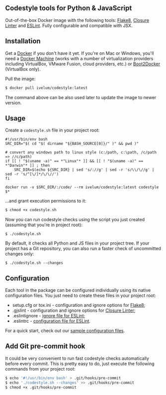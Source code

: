 ## Codestyle tools for Python & JavaScript

Out-of-the-box Docker image with the following tools: [Flake8](http://flake8.readthedocs.org), 
[Closure Linter](https://developers.google.com/closure/utilities/) and [ESLint](http://eslint.org). 
Fully configurable and compatible with JSX.

## Installation

Get a [Docker](https://www.docker.com) if you don't have it yet. If you're on Mac or 
Windows, you'll need a [Docker Machine](https://docs.docker.com/machine/) (works with 
a number of  virtualization providers including VirtualBox, VMware Fusion, cloud providers, 
etc.)  or [Boot2Docker](http://boot2docker.io) (VirtualBox only).

Pull the image:

```sh
$ docker pull ivelum/codestyle:latest
```

The command above can be also used later to update the image to newer version.

## Usage

Create a `codestyle.sh` file in your project root:

```
#!/usr/bin/env bash
SRC_DIR="$( cd "$( dirname "${BASH_SOURCE[0]}/" )" && pwd )"

# convert any windows path to linux style (c:/path, c:\path, /c/path => //c/path)
if [[ ! "$(uname -a)" == *"Linux"* ]] && [[ ! "$(uname -a)" == *"Darwin"* ]] ; then
    SRC_DIR=$(echo ${SRC_DIR} | sed 's/://g' | sed -r 's/\\/\//g' | sed -r 's/^[\/]*/\/\//')
fi

docker run -v $SRC_DIR/:/code/ --rm ivelum/codestyle:latest codestyle $*
```

...and grant execution permissions to it:

```sh
$ chmod +x codestyle.sh
```

Now you can run codestyle checks using the script you just created (assuming 
that you're in project root):

```
$ ./codestyle.sh
```

By default, it checks all Python and JS files in your project tree. If your
project has a Git repository, you can also run a faster check of uncommitted
changes only:

```
$ ./codestyle.sh --changes
```

## Configuration

Each tool in the package can be configured individually using its native 
configuration files. You just need to create these files in your project 
root:

* setup.cfg or tox.ini - configuration and ignore options for 
  [Flake8](http://flake8.readthedocs.org/en/latest/config.html);
* .gjslint - configuration and ignore options for 
  [Closure Linter](https://developers.google.com/closure/utilities/docs/linter_howto);
* .eslintignore - [ignore file for ESLint](http://eslint.org/docs/user-guide/configuring#ignoring-files-and-directories);
* .eslintrc - [configuration file for ESLint](http://eslint.org/docs/user-guide/configuring).

For a quick start, check out our 
[sample configuration files](https://github.com/ivelum/codestyle/tree/master/samples).

## Add Git pre-commit hook

It could be very convenient to run fast codestyle checks automatically before every commit.
This is pretty easy to do, just execute the following commands from your project root:

```sh
$ echo '#!/usr/bin/env bash' > .git/hooks/pre-commit
$ echo './codestyle.sh --changes' >> .git/hooks/pre-commit
$ chmod +x .git/hooks/pre-commit
```
